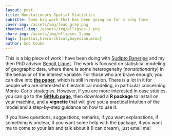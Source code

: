 ```yaml
---
layout: post
title: Nonstationary Spatial Statistics
subtitle: Some big work that has been going on for a long time
cover-img: /assets/img/lead_gray.png
thumbnail-img: /assets/img/ellipses-1.png
share-img: /assets/img/ellipses-1.png
tags: [spatial,hierarchical,bayesian,mcmc]
author: Seb Coube
---
```


This is a big piece of work I have been doing with [Sudipto Banerjee](http://sudipto.bol.ucla.edu/) and my then PhD advisor [Benoît Liquet](https://researchers.mq.edu.au/en/persons/benoit-liquet-weiland). The work is focused on statistical modeling of geographic data, where there is some heterogeneity (*nonstationarity*) in the behavior of the interest variable. For those who are brave enough, you can dive into [**the paper**](https://arxiv.org/abs/2203.11873), which is still in revision. There is a lot in it for people who are interested in hierarchical modeling, in particular concerning Monte-Carlo strategies. However, if you are more interested in case studies, you can go to the [**GitHub page**](https://github.com/SebastienCoube/Nonstat-NNGP), then download a **R package** to install on your machine, and a **vignette** that will give you a practical intuition of the model and a step-by-step guidance on how to use it. 

If you have questions, suggestions, remarks, if you want explanations, if something is unclear, if you want some help with the package, if you want me to come to your lab and talk about it (I can dream), just email me! 
